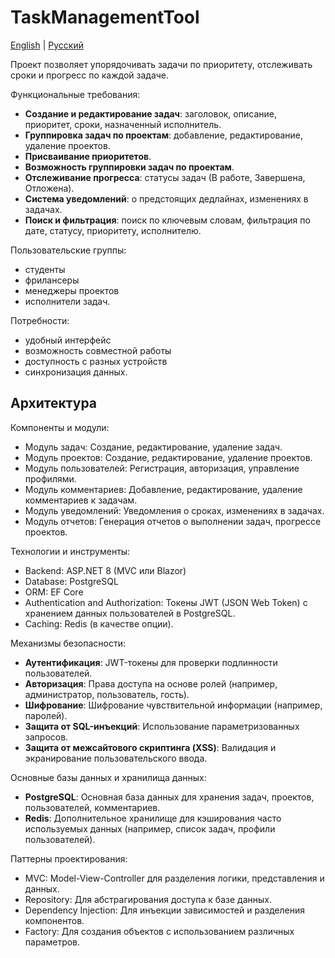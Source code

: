 # TaskManagementTool

[English](README.md) | [Русский](README.ru.md)

Проект позволяет упорядочивать задачи по приоритету, отслеживать сроки и прогресс по каждой задаче.

Функциональные требования:

- **Создание и редактирование задач**: заголовок, описание, приоритет, сроки, назначенный исполнитель.
- **Группировка задач по проектам**: добавление, редактирование, удаление проектов.
- **Присваивание приоритетов**.
- **Возможность группировки задач по проектам**.
- **Отслеживание прогресса**: статусы задач (В работе, Завершена, Отложена).
- **Система уведомлений**: о предстоящих дедлайнах, изменениях в задачах.
- **Поиск и фильтрация**: поиск по ключевым словам, фильтрация по дате, статусу, приоритету, исполнителю.

Пользовательские группы: 
- студенты
- фрилансеры
- менеджеры проектов
- исполнители задач.

Потребности:
- удобный интерфейс
- возможность совместной работы
- доступность с разных устройств
- синхронизация данных.

## Архитектура

Компоненты и модули:

- Модуль задач: Создание, редактирование, удаление задач. 
- Модуль проектов: Создание, редактирование, удаление проектов.
- Модуль пользователей: Регистрация, авторизация, управление профилями.
- Модуль комментариев: Добавление, редактирование, удаление комментариев к задачам.
- Модуль уведомлений: Уведомления о сроках, изменениях в задачах.
- Модуль отчетов: Генерация отчетов о выполнении задач, прогрессе проектов.

Технологии и инструменты:

- Backend: ASP.NET 8 (MVC или Blazor)
- Database: PostgreSQL
- ORM: EF Core
- Authentication and Authorization: Токены JWT (JSON Web Token) с хранением данных пользователей в PostgreSQL.
- Caching: Redis (в качестве опции).

Механизмы безопасности:

- **Аутентификация**: JWT-токены для проверки подлинности пользователей.
- **Авторизация**: Права доступа на основе ролей (например, администратор, пользователь, гость).
- **Шифрование**: Шифрование чувствительной информации (например, паролей).
- **Защита от SQL-инъекций**: Использование параметризованных запросов.
- **Защита от межсайтового скриптинга (XSS)**: Валидация и экранирование пользовательского ввода.

Основные базы данных и хранилища данных:

- **PostgreSQL**: Основная база данных для хранения задач, проектов, пользователей, комментариев.
- **Redis**: Дополнительное хранилище для кэширования часто используемых данных (например, список задач, профили пользователей).

Паттерны проектирования:

- MVC: Model-View-Controller для разделения логики, представления и данных.
- Repository: Для абстрагирования доступа к базе данных.
- Dependency Injection: Для инъекции зависимостей и разделения компонентов.
- Factory: Для создания объектов с использованием различных параметров.

